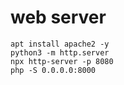 # web server

```shell
apt install apache2 -y
python3 -m http.server
npx http-server -p 8080
php -S 0.0.0.0:8000
```


